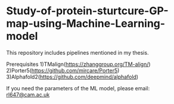 # Study-of-protein-sturtcure-GP-map-using-Machine-Learning-model
This repository includes pipelines mentioned in my thesis.

Prerequisites
  1)TMalign(https://zhanggroup.org/TM-align/)
  2)Porter5(https://github.com/mircare/Porter5)
  3)Alphafold2(https://github.com/deepmind/alphafold)

If you need the parameters of the ML model, please email: rl647@cam.ac.uk
